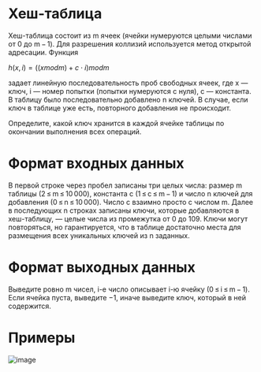 # Хеш-таблица
Хеш-таблица состоит из m ячеек (ячейки нумеруются целыми числами от 0 до m − 1). Для разрешения коллизий используется метод открытой адресации.
Функция

$h(x, i) = ((x mod m) + c ⋅ i) mod m$

задает линейную последовательность проб свободных ячеек, где x — ключ, i — номер попытки (попытки нумеруются с нуля), c — константа.
В таблицу было последовательно добавлено n ключей. В случае, если ключ в таблице уже есть, повторного добавления не происходит.

Определите, какой ключ хранится в каждой ячейке таблицы по окончании выполнения всех операций.

# Формат входных данных
В первой строке через пробел записаны три целых числа: размер m таблицы (2 ≤ m ≤ 10 000), константа c (1 ≤ c ≤ m − 1) и число n ключей для добавления (0 ≤ n ≤ 10 000).
Число c взаимно просто с числом m. Далее в последующих n строках записаны ключи, которые добавляются в хеш-таблицу, — целые числа из промежутка от 0 до 109.
Ключи могут повторяться, но гарантируется, что в таблице достаточно места для размещения всех уникальных ключей из n заданных.
# Формат выходных данных
Выведите ровно m чисел, i-е число описывает i-ю ячейку (0 ≤ i ≤ m − 1). Если ячейка пуста, выведите −1, иначе выведите ключ, который в ней содержится.
# Примеры
![image](https://github.com/tonydyatlove/Algorithms-and-Data-Structures/assets/106832714/57319288-1e51-4a23-9211-7734acea82d5)
